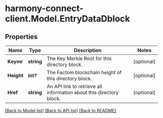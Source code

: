 # harmony-connect-client.Model.EntryDataDblock
## Properties

Name | Type | Description | Notes
------------ | ------------- | ------------- | -------------
**Keymr** | **string** | The Key Merkle Root for this directory block. | [optional] 
**Height** | **int?** | The Factom blockchain height of this directory block. | [optional] 
**Href** | **string** | An API link to retrieve all information about this directory block. | [optional] 

[[Back to Model list]](../README.md#documentation-for-models) [[Back to API list]](../README.md#documentation-for-api-endpoints) [[Back to README]](../README.md)

